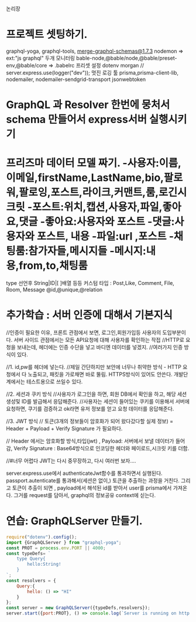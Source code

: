 논리장

# 프로젝트 셋팅하기.

graphql-yoga, graphql-tools, merge-graphql-schemas@1.7.3
nodemon => ext:"js graphql" 두개 모니터링
bable-node,@bable/node,@bable/preset-env,@bable/core => .babelrc 프리셋 설정
dotenv
morgan // server.express.use(logger("dev")); 멋진 로깅 툴
prisma,prisma-client-lib,
nodemailer, nodemailer-sendgrid-transport
jsonwebtoken

# GraphQL 과 Resolver 한번에 뭉처서 schema 만들어서 express서버 실행시키기

# 프리즈마 데이터 모델 짜기. -사용자:이름,이메일,firstName,LastName,bio,팔로워,팔로잉,포스트,라이크,커맨트,룸,로긴시크릿 -포스트:위치,캡션,사용자,파일,좋아요,댓글 -좋아요:사용자와 포스트 -댓글:사용자와 포스트, 내용 -파일:url ,포스트 -채팅룸:참가자들,메시지들 -메시지:내용,from,to,채팅룸

type 선언후 String|ID|[ ]배열 등등
커스텀 타입 : Post,Like, Comment, File, Room, Message
@id,@unique,@relation

# 추가학습 : 서버 인증에 대해서 기본지식

//인증이 필요한 이유, 프론트 관점에서 보면, 로그인,회원가입등 사용자의 도입부분이다. 서버 사이드 관점에서는 모든 API요청에 대해 사용자를 확인하는 작접
//HTTP로 요청을 보내는데, 헤더에는 인증 수단을 넣고 바디엔 데이터를 넣겠지.
//여러가지 인증 방식이 있다.

//1. id,pw를 헤더에 넣는다.
//제일 간단하지만 보안에 너무나 취약한 방식 - HTTP 요청에서 다 노출되고, 패킷을 가로채면 바로 뚤림. HTTPS방식이 있어도 안쓴다. 개발단계에서는 테스트용으로 쓰일수 있다.

//2. 세션과 쿠키 방식
//사용자가 로그인을 하면, 회원 DB에서 확인을 하고, 해당 세션 생성및 ID를 발급해서 응답해준다.
//사용자는 세션이 들어있는 쿠키를 이용해서 서버에 요청하면, 쿠기를 검증하고 ok라면 유저 정보를 얻고 요청 데이터를 응답해준다.

//3. JWT 방식
// 토큰(3개의 정보들이 암호화가 되어 왔다갔다할 실제 정보) = Header + Payload + Verify Signature 가 필요하다.

// Header 에서는 암호화할 방식,타입(jwt) , Payload: 서버에서 보낼 데이터가 들어감, Verify Signature : Base64방식으로 인코딩한 헤더와 페이로드,시크릿 키를 더함.

//#너무 어렵다 JWT는 다시 중무장하고, 다시 여러번 보자....

server.express.use에서 authenticateJwt함수를 통과하면서 실행된다.
passport.autenticate를 통과해서(세션은 없이,)
토큰을 추출하는 과정을 거친다.
그리고 토큰이 추출이 되면 , payload에서 해석된 id를 받아서 user를 prisma에서 가져온다.
그거를 request를 담아서, graphql의 정보공유 context에 싣는다.

# 연습: GraphQLServer 만들기.

```js
require("dotenv").config();
import {GraphQLServer } from "graphql-yoga";
const PROT = process.env.PORT || 4000;
const typeDefs= `
    type Query{
        hello:String!
    }
`;
const resolvers = {
    Query:{
        hello: () => "HI"
    }
};
const server = new GraphQLServer({typeDefs,resolvers});
server.start({port:PROT}, () => console.log(`Server is running on http://localhost:400));
```
